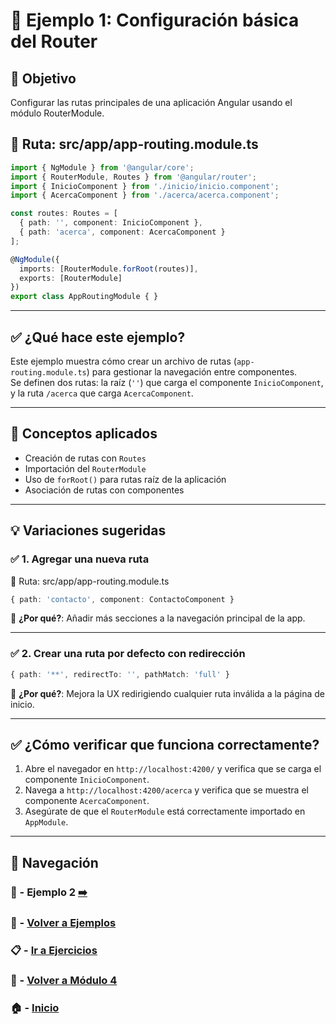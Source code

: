 # 🧪 Ejemplo 1: Configuración básica del Router

## 🎯 Objetivo
Configurar las rutas principales de una aplicación Angular usando el módulo RouterModule.

## 📁 Ruta: src/app/app-routing.module.ts
```ts
import { NgModule } from '@angular/core';
import { RouterModule, Routes } from '@angular/router';
import { InicioComponent } from './inicio/inicio.component';
import { AcercaComponent } from './acerca/acerca.component';

const routes: Routes = [
  { path: '', component: InicioComponent },
  { path: 'acerca', component: AcercaComponent }
];

@NgModule({
  imports: [RouterModule.forRoot(routes)],
  exports: [RouterModule]
})
export class AppRoutingModule { }
```

---

## ✅ ¿Qué hace este ejemplo?
Este ejemplo muestra cómo crear un archivo de rutas (`app-routing.module.ts`) para gestionar la navegación entre componentes.  
Se definen dos rutas: la raíz (`''`) que carga el componente `InicioComponent`, y la ruta `/acerca` que carga `AcercaComponent`.

---

## 🧠 Conceptos aplicados
- Creación de rutas con `Routes`
- Importación del `RouterModule`
- Uso de `forRoot()` para rutas raíz de la aplicación
- Asociación de rutas con componentes

---

## 💡 Variaciones sugeridas

### ✅ 1. Agregar una nueva ruta

📁 Ruta: src/app/app-routing.module.ts
```ts
{ path: 'contacto', component: ContactoComponent }
```
📌 **¿Por qué?**: Añadir más secciones a la navegación principal de la app.

---

### ✅ 2. Crear una ruta por defecto con redirección

```ts
{ path: '**', redirectTo: '', pathMatch: 'full' }
```
📌 **¿Por qué?**: Mejora la UX redirigiendo cualquier ruta inválida a la página de inicio.

---

## ✅ ¿Cómo verificar que funciona correctamente?

1. Abre el navegador en `http://localhost:4200/` y verifica que se carga el componente `InicioComponent`.
2. Navega a `http://localhost:4200/acerca` y verifica que se muestra el componente `AcercaComponent`.
3. Asegúrate de que el `RouterModule` está correctamente importado en `AppModule`.

---

## 🔁 Navegación

### 🧪 - Ejemplo 2 [➡️](./Ejemplo_2.md)
### 🧪 - [Volver a Ejemplos](../README.md)
### 📋 - [Ir a Ejercicios](../../Ejercicios/README.md)
### 📘 - [Volver a Módulo 4](../../Modulo_4.md)
### 🏠 - [Inicio](../../../README.md)

